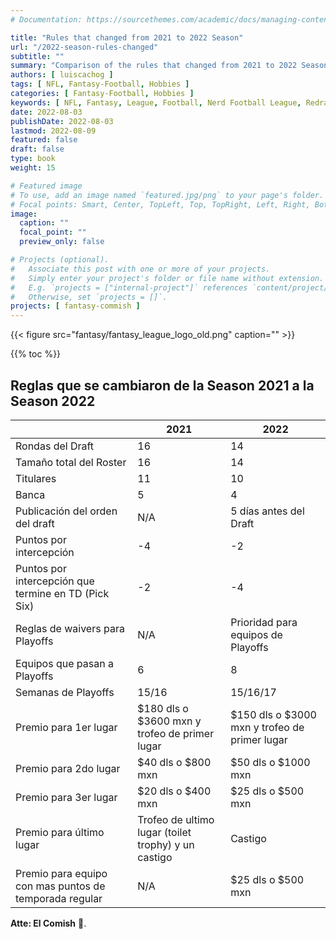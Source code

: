 ```yaml
---
# Documentation: https://sourcethemes.com/academic/docs/managing-content/

title: "Rules that changed from 2021 to 2022 Season"
url: "/2022-season-rules-changed"
subtitle: ""
summary: "Comparison of the rules that changed from 2021 to 2022 Season"
authors: [ luiscachog ]
tags: [ NFL, Fantasy-Football, Hobbies ]
categories: [ Fantasy-Football, Hobbies ]
keywords: [ NFL, Fantasy, League, Football, Nerd Football League, Redraft, 2021, 2022 ]
date: 2022-08-03
publishDate: 2022-08-03
lastmod: 2022-08-09
featured: false
draft: false
type: book
weight: 15

# Featured image
# To use, add an image named `featured.jpg/png` to your page's folder.
# Focal points: Smart, Center, TopLeft, Top, TopRight, Left, Right, BottomLeft, Bottom, BottomRight.
image:
  caption: ""
  focal_point: ""
  preview_only: false

# Projects (optional).
#   Associate this post with one or more of your projects.
#   Simply enter your project's folder or file name without extension.
#   E.g. `projects = ["internal-project"]` references `content/project/deep-learning/index.md`.
#   Otherwise, set `projects = []`.
projects: [ fantasy-commish ]
---
```


{{< figure src="fantasy/fantasy_league_logo_old.png" caption="" >}}

{{% toc %}}

## Reglas que se cambiaron de la Season 2021 a la Season 2022

|  | **2021** | **2022** |
|---|---|---|
| Rondas del Draft | 16 | 14 |
| Tamaño total del Roster | 16 | 14 |
| Titulares | 11 | 10 |
| Banca | 5 | 4 |
| Publicación del orden del draft | N/A | 5 días antes del Draft |
| Puntos por intercepción | -4 | -2 |
| Puntos por intercepción que termine en TD (Pick Six) | -2 | -4 |
| Reglas de waivers para Playoffs | N/A | Prioridad para equipos de Playoffs |
| Equipos que pasan a Playoffs | 6 | 8 |
| Semanas de Playoffs | 15/16 | 15/16/17 |
| Premio para 1er lugar | $180 dls o $3600 mxn y trofeo de primer lugar | $150 dls o $3000 mxn y trofeo de primer lugar |
| Premio para 2do lugar | $40 dls o $800 mxn | $50 dls o $1000 mxn |
| Premio para 3er lugar | $20 dls o $400 mxn | $25 dls o $500 mxn |
| Premio para último lugar | Trofeo de ultimo lugar (toilet trophy) y un castigo | Castigo |
| Premio para equipo con mas puntos de temporada regular | N/A | $25 dls o $500 mxn |


**Atte: El Comish**  :football:.
